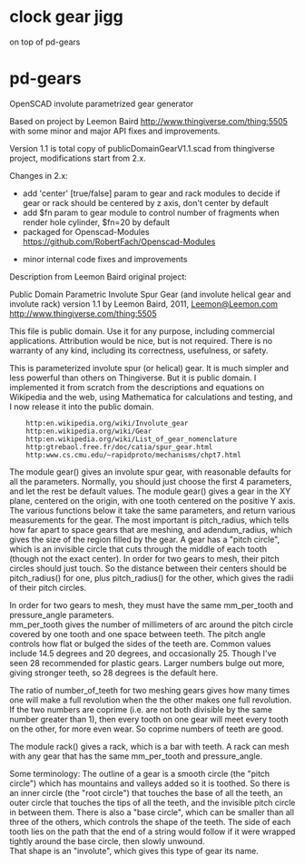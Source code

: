 # clock gear jigg

on top of pd-gears


# pd-gears
OpenSCAD involute parametrized gear generator

Based on project by Leemon Baird http://www.thingiverse.com/thing:5505 with some minor
and major API fixes and improvements.

Version 1.1 is total copy of publicDomainGearV1.1.scad from thingiverse project,
modifications start from 2.x.

Changes in 2.x:
- add 'center' [true/false] param to gear and rack modules to decide if gear or rack should be centered by z axis, don't center by default
- add $fn param to gear module to control number of fragments when render hole cylinder, $fn=20 by default
- packaged for Openscad-Modules https://github.com/RobertFach/Openscad-Modules
+ minor internal code fixes and improvements


Description from Leemon Baird original project:

Public Domain Parametric Involute Spur Gear (and involute helical gear and involute rack)
version 1.1
by Leemon Baird, 2011, Leemon@Leemon.com
http://www.thingiverse.com/thing:5505

This file is public domain.  Use it for any purpose, including commercial
applications.  Attribution would be nice, but is not required.  There is
no warranty of any kind, including its correctness, usefulness, or safety.

This is parameterized involute spur (or helical) gear.  It is much simpler and less powerful than
others on Thingiverse.  But it is public domain.  I implemented it from scratch from the 
descriptions and equations on Wikipedia and the web, using Mathematica for calculations and testing,
and I now release it into the public domain.

		http:en.wikipedia.org/wiki/Involute_gear
		http:en.wikipedia.org/wiki/Gear
		http:en.wikipedia.org/wiki/List_of_gear_nomenclature
		http:gtrebaol.free.fr/doc/catia/spur_gear.html
		http:www.cs.cmu.edu/~rapidproto/mechanisms/chpt7.html

The module gear() gives an involute spur gear, with reasonable defaults for all the parameters.
Normally, you should just choose the first 4 parameters, and let the rest be default values.
The module gear() gives a gear in the XY plane, centered on the origin, with one tooth centered on
the positive Y axis.  The various functions below it take the same parameters, and return various
measurements for the gear.  The most important is pitch_radius, which tells how far apart to space
gears that are meshing, and adendum_radius, which gives the size of the region filled by the gear.
A gear has a "pitch circle", which is an invisible circle that cuts through the middle of each
tooth (though not the exact center). In order for two gears to mesh, their pitch circles should 
just touch.  So the distance between their centers should be pitch_radius() for one, plus pitch_radius() 
for the other, which gives the radii of their pitch circles.

In order for two gears to mesh, they must have the same mm_per_tooth and pressure_angle parameters.  
mm_per_tooth gives the number of millimeters of arc around the pitch circle covered by one tooth and one
space between teeth.  The pitch angle controls how flat or bulged the sides of the teeth are.  Common
values include 14.5 degrees and 20 degrees, and occasionally 25.  Though I've seen 28 recommended for
plastic gears. Larger numbers bulge out more, giving stronger teeth, so 28 degrees is the default here.

The ratio of number_of_teeth for two meshing gears gives how many times one will make a full 
revolution when the the other makes one full revolution.  If the two numbers are coprime (i.e. 
are not both divisible by the same number greater than 1), then every tooth on one gear
will meet every tooth on the other, for more even wear.  So coprime numbers of teeth are good.

The module rack() gives a rack, which is a bar with teeth.  A rack can mesh with any
gear that has the same mm_per_tooth and pressure_angle.

Some terminology: 
The outline of a gear is a smooth circle (the "pitch circle") which has mountains and valleys
added so it is toothed.  So there is an inner circle (the "root circle") that touches the 
base of all the teeth, an outer circle that touches the tips of all the teeth,
and the invisible pitch circle in between them.  There is also a "base circle", which can be smaller than
all three of the others, which controls the shape of the teeth.  The side of each tooth lies on the path 
that the end of a string would follow if it were wrapped tightly around the base circle, then slowly unwound.  
That shape is an "involute", which gives this type of gear its name.

